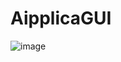 # AipplicaGUI

![image](https://github.com/Inrixia/AipplicaCode/assets/6373693/ad28906d-ed3f-4dc5-a03a-83210902ccc4)
